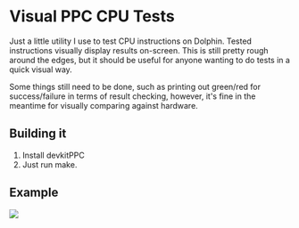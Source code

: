 # Visual PPC CPU Tests

Just a little utility I use to test CPU instructions on Dolphin. Tested instructions visually display results on-screen.
This is still pretty rough around the edges, but it should be useful for anyone wanting to do tests in a quick visual way.

Some things still need to be done, such as printing out green/red for success/failure in terms of result checking,
however, it's fine in the meantime for visually comparing against hardware.

## Building it

1. Install devkitPPC
2. Just run make.

## Example
![](https://github.com/lioncash/DolphinPPCTests/blob/master/images/Example.png)
